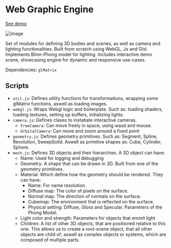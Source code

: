 # Web Graphic Engine

[See demo](https://n-zu.github.io/FIUBA_SG/tp/tp2/)

![image](https://github.com/n-zu/FIUBA_SG/assets/66538092/fbde1752-80c5-4ca5-bd49-9156fa16e080)

Set of modules for defining 3D bodies and scenes, as well as camera and lighting functionalities. Built
from scratch using WebGL, Js and Glsl. Implements Blinn-Phong model for lighting. Includes interactive
demo scene, showcasing engine for dynamic and responsive use-cases.

Dependencies: `glMatrix`

## Scripts

- `util.js`: Defines utility functions for transformations, wrapping some glMatrix functions, aswell as loading images.
- `webgl.js`: Wraps Webgl logic and boilerplate. Such as: loading shaders, loading textures, setting up buffers, initializing lights.
- `camera.js`: Defines clases to instatiate interactive cameras.
  - `FreeCamera`: Can move freely in space, using wasd and mouse.
  - `OrbitalCamera`: Can move and zoom around a fixed point
- `geometry.js`: Defines geometry primitives. Such as: Segment, Spline, Revolution, SweepSolid. Aswell as primitive shapes as: Cube, Cylinder, Sphere.
- `mesh.js`: Defines 3D objects and their hierarchies. A 3D object can have:
  - Name: Used for logging and debugging
  - Geometry: A shape that can be drawn in 3D. Built from one of the geometry primitives.
  - Material: Which define how the geometry should be rendered. They can have:
    - Name: For name resolution.
    - Diffuse map: The color of pixels on the surface.
    - Normal map: The direction of normals on the surface.
    - Cubemap: The environment that is reflected  on the surface.
    - Physical setting: Diffuse, Gloss and Specular. Parameters of the Phong Model.
  - Light color and strength: Parameters for objects that emmit light
  - Children: A list of other 3D objects, that are positioned relative to this one. This allows us to create a root-scene object, that all other objects are child of; aswell as complex objects or systems, which are composed of multiple parts.
